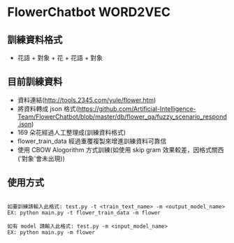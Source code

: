 # FlowerChatbot WORD2VEC

## 訓練資料格式
* 花語 + 對象 + 花 + 花語 + 對象

## 目前訓練資料
* 資料連結(http://tools.2345.com/yule/flower.htm)
* 將資料轉成 json 格式(https://github.com/Artificial-Intelligence-Team/FlowerChatbot/blob/master/db/flower_qa/fuzzy_scenario_respond.json)
* 169 朵花經過人工整理成(訓練資料格式) 
* flower_train_data 經過重覆複製來增進訓練資料可靠信
* 使用 CBOW Alogorithm 方式訓練(如使用 skip gram 效果較差，因格式關西('對象'會未出現))


## 使用方式
```

如要訓練請輸入此格式: test.py -t <train_text_name> -m <output_model_name>
EX: python main.py -t flower_train_data -m flower

如有 model 請輸入此格式: test.py -m <input_model_name>
EX: python main.py -m flower

```
